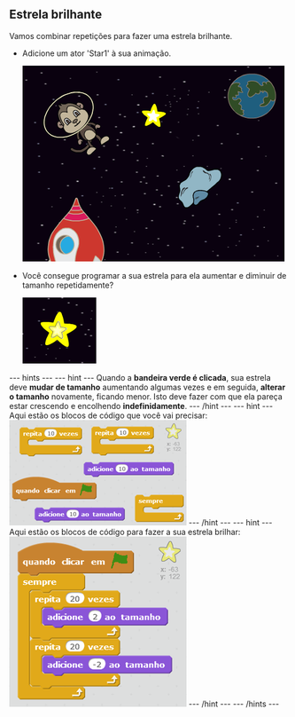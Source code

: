 ## Estrela brilhante

Vamos combinar repetições para fazer uma estrela brilhante.

+ Adicione um ator 'Star1' à sua animação.
    
    ![Adding a star sprite](images/space-star-sprite.png)

+ Você consegue programar a sua estrela para ela aumentar e diminuir de tamanho repetidamente?
    
    ![Testing a shining star](images/space-star-test.png)

\--- hints \--- \--- hint \--- Quando a **bandeira verde é clicada**, sua estrela deve **mudar de tamanho** aumentando algumas vezes e em seguida, **alterar o tamanho** novamente, ficando menor. Isto deve fazer com que ela pareça estar crescendo e encolhendo **indefinidamente**. \--- /hint \--- \--- hint \--- Aqui estão os blocos de código que você vai precisar: ![Blocks for a shining star](images/space-star-blocks.png) \--- /hint \--- \--- hint \--- Aqui estão os blocos de código para fazer a sua estrela brilhar: ![Code for a shining star](images/space-star-code.png) \--- /hint \--- \--- /hints \---